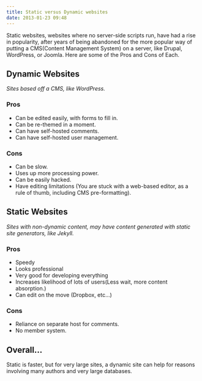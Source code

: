 ```yaml
---
title: Static versus Dynamic websites
date: 2013-01-23 09:48 
---
```


Static websites, websites where no server-side scripts run, have had a rise in popularity, after years of being abandoned for the more popular way of putting a CMS(Content Management System) on a server, like Drupal, WordPress, or Joomla. Here are some of the Pros and Cons of Each.

## Dynamic Websites

_Sites based off a CMS, like WordPress._

### Pros

- Can be edited easily, with forms to fill in.
- Can be re-themed in a moment.
- Can have self-hosted comments.
- Can have self-hosted user management.

### Cons

- Can be slow.
- Uses up more processing power.
- Can be easily hacked.
- Have editing limitations (You are stuck with a web-based editor, as a rule of thumb, including CMS pre-formatting).

## Static Websites

_Sites with non-dynamic content, may have content generated with static site generators, like Jekyll._

### Pros

- Speedy
- Looks professional
- Very good for developing everything
- Increases likelihood of lots of users(Less wait, more content absorption.)
- Can edit on the move (Dropbox, etc...)

### Cons

- Reliance on separate host for comments.
- No member system.

## Overall...

Static is faster, but for very large sites, a dynamic site can help for reasons involving many authors and very large databases.
